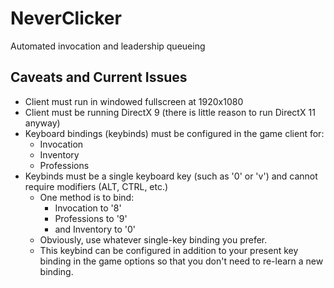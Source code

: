 ﻿# NeverClicker
Automated invocation and leadership queueing

## Caveats and Current Issues
- Client must run in windowed fullscreen at 1920x1080
- Client must be running DirectX 9 (there is little reason to run DirectX 11 anyway)
- Keyboard bindings (keybinds) must be configured in the game client for:
  - Invocation
  - Inventory
  - Professions
- Keybinds must be a single keyboard key (such as '0' or 'v') and cannot require modifiers (ALT, CTRL, etc.)
  - One method is to bind:
    - Invocation to '8'
	- Professions to '9'
	- and Inventory to '0'
  - Obviously, use whatever single-key binding you prefer.
  - This keybind can be configured in addition to your present key binding in the game options so that you don't need to re-learn a new binding.
  
	
  

